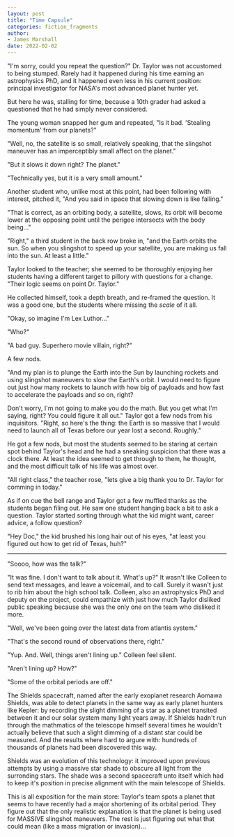 ```yaml
---
layout: post
title: "Time Capsule"
categories: fiction_fragments
author:
- James Marshall
date: 2022-02-02
---
```


"I'm sorry, could you repeat the question?" Dr. Taylor was not accustomed to being stumped.
Rarely had it happened during his time earning an astrophysics PhD, and it happened even less in his current position: principal investigator for NASA's most advanced planet hunter yet.

But here he was, stalling for time, because a 10th grader had asked a questioned that he had simply never considered.

The young woman snapped her gum and repeated, "Is it bad. 'Stealing momentum' from our planets?"

"Well, no, the satellite is so small, relatively speaking, that the slingshot maneuver has an imperceptibly small affect on the planet."

"But it slows it down right? The planet."

"Technically yes, but it is a very small amount."

Another student who, unlike most at this point, had been following with interest, pitched it, "And you said in space that slowing down is like falling."

"That is correct, as an orbiting body, a satellite, slows, its orbit will become lower at the opposing point until the perigee intersects with the body being..."

"Right," a third student in the back row broke in, "and the Earth orbits the sun. So when you slingshot to speed up your satellite, you are making us fall into the sun. At least a little."

Taylor looked to the teacher; she seemed to be thoroughly enjoying her students having a different target to pillory with questions for a change. "Their logic seems on point Dr. Taylor."

He collected himself, took a depth breath, and re-framed the question. It was a good one, but the students where missing the _scale_ of it all.

"Okay, so imagine I'm Lex Luthor..."

"Who?"

"A bad guy. Superhero movie villain, right?"

A few nods.

"And my plan is to plunge the Earth into the Sun by launching rockets and using slingshot maneuvers to slow the Earth's orbit. I would need to figure out just how many rockets to launch with how big of payloads and how fast to accelerate the payloads and so on, right?

Don't worry, I'm not going to make you do the math. But you get what I'm saying, right? You could figure it all out." Taylor got a few nods from his inquisitors. "Right, so here's the thing: the Earth is so massive that I would need to launch all of Texas before our year lost a second. Roughly."

He got a few nods, but most the students seemed to be staring at certain spot behind Taylor's head and he had a sneaking suspicion that there was a clock there. At least the idea seemed to get through to them, he thought, and the most difficult talk of his life was almost over.

"All right class," the teacher rose, "lets give a big thank you to Dr. Taylor for comming in today."

As if on cue the bell range and Taylor got a few muffled thanks as the students began filing out. He saw one student hanging back a bit to ask a question. Taylor started sorting through what the kid might want, career advice, a follow question?

"Hey Doc," the kid brushed his long hair out of his eyes, "at least you figured out how to get rid of Texas, huh?"

--- 

"Soooo, how was the talk?"

"It was fine. I don't want to talk about it. What's up?" 
It wasn't like Colleen to send text messages, and leave a voicemail, and to call.
Surely it wasn't just to rib him about the high school talk.
Colleen, also an astrophysics PhD and deputy on the project, could empathize with just how much Taylor disliked public speaking because she was the only one on the team who disliked it more.

"Well, we've been going over the latest data from atlantis system."

"That's the second round of observations there, right."

"Yup. And. Well, things aren't lining up." Colleen feel silent.

"Aren't lining up? How?"

"Some of the orbital periods are off."

The Shields spacecraft, named after the early exoplanet research Aomawa Shields, was able to detect planets in the same way as early planet hunters like Kepler: by recording the slight dimming of a star as a planet transited between it and our solar system many light years away.
If Shields hadn't run through the mathmatics of the telescope himself several times he wouldn't actually believe that such a slight dimming of a distant star could be measured.
And the results where hard to argure with: hundreds of thousands of planets had been discovered this way.

Shields was an evolution of this technology: it improved upon previous attempts by using a massive star shade to obscure all light from the surronding stars.
The shade was a second spacecraft unto itself which had to keep it's position in precise alignment with the main telescope of Shields.






This is all exposition for the main store: Taylor's team spots a planet that seems to have recently had a major shortening of its orbital period. They figure out that the only realistic explanation is that the planet is being used for MASSIVE slingshot maneuvers. The rest is just figuring out what that could mean (like a mass migration or invasion)...
